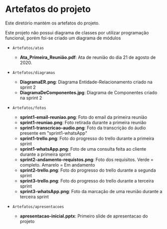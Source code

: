 # Artefatos do projeto

Este diretório mantém os artefatos do projeto. 

Este projeto não possui diagrama de classes por utilizar programação funcional, porém foi-se criado um diagrama de módulos

* `Artefatos/atas`
	* **Ata_Primeira_Reunião.pdf**: Ata de reunião do dia 21 de agosto de 2020.

* `Artefatos/diagramas`
	* **DiagramaER.png**: Diagrama Entidade-Relacionamento criado na sprint 2
	* **DiagramaDeComponentes.jpg**: Diagrama de Componentes criado na sprint 2

* `Artefatos/fotos`
	* **sprint1-email-reuniao.png**: Foto do email da primeira reunião
	* **sprint1-reuniao.png**: Foto retirada durante a primeira reunião
	* **sprint1-transcricao-audio.png**: Foto da transcrição do áudio presente em "sprint1-whatsApp"
	* **sprint1-trello.png**: Foto do progresso do trello durante a primeira sprint
	* **sprint1-whatsApp.png**: Foto de uma consulta feita ao cliente durante a primeira sprint
	* **sprint2-andamento-requistos.png**: Foto dos requisitos. Verde = completo. Amarelo = Em andamento
	* **sprint2-trello.png**: Foto do progresso do trello durante a segunda sprint
	* **sprint3-trello.png**: Foto do progresso do trello durante a terceira sprint
	* **sprint3-whatsApp.png**: Foto da marcação de uma reunião durante a terceira sprint
		
* `Artefatos/apresentacoes`
	* **apresentacao-inicial.pptx**: Primeiro slide de apresentacao do projeto
	